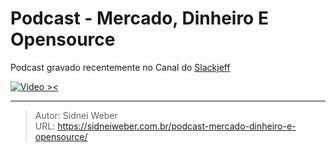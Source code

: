 # Podcast - Mercado, Dinheiro E Opensource


Podcast gravado recentemente no Canal do [Slackjeff](https://www.youtube.com/channel/UClz3DneoYlccluy4hBlx86Q)

[![Video &gt;&lt;](https://img.youtube.com/vi/pVB3MvNp51U/0.jpg)](https://www.youtube.com/watch?v=pVB3MvNp51U)


---

> Autor: Sidnei Weber  
> URL: https://sidneiweber.com.br/podcast-mercado-dinheiro-e-opensource/  

